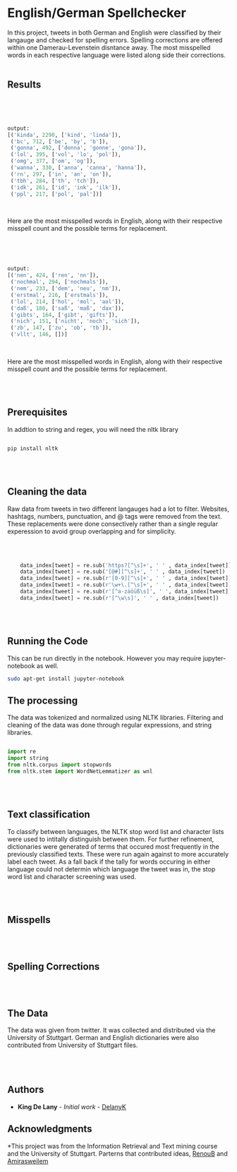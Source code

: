 # English/German Spellchecker

In this project, tweets in both German and English were classified by their langauge and checked for spelling errors. Spelling corrections are offered within one Damerau-Levenstein disntance away. The most misspelled words in each respective language were listed along side their corrections.
<br/>
<br/>

##  Results
<br/>
<br/>

```python

output:
[('kinda', 2290, ['kind', 'linda']),
 ('bc', 712, ['be', 'by', 'b']),
 ('gonna', 492, ['donna', 'gonne', 'gona']),
 ('lol', 395, ['vol', 'lo', 'pol']),
 ('omg', 377, ['om', 'og']),
 ('wanna', 330, ['anna', 'canna', 'hanna']),
 ('rn', 297, ['in', 'an', 'on']),
 ('tbh', 284, ['th', 'tch']),
 ('idk', 261, ['id', 'ink', 'ilk']),
 ('ppl', 217, ['pol', 'pal'])]

```
<br/>

Here are the most misspelled words in English, along with their respective misspell count and the possible terms for replacement.

<br/>
<br/>


```python

output:
[('nen', 424, ['ren', 'nn']),
 ('nochmal', 294, ['nochmals']),
 ('nem', 233, ['dem', 'neu', 'nm']),
 ('erstmal', 216, ['erstmals']),
 ('lol', 214, ['hol', 'mol', 'aol']),
 ('daß', 180, ['saß', 'maß', 'dax']),
 ('gibts', 164, ['gibt', 'gifts']),
 ('nich', 151, ['nicht', 'noch', 'sich']),
 ('zb', 147, ['zu', 'ob', 'tb']),
 ('vllt', 146, [])]

```
<br/>

Here are the most misspelled words in English, along with their respective misspell count and the possible terms for replacement.

<br/>
<br/>


## Prerequisites
In addtion to string and regex, you will need the nltk library

```bash

pip install nltk

```

<br/>
<br/>

## Cleaning the data

Raw data from tweets in two different langauges had a lot to filter. Websites, hashtags, numbers, punctuation, and @ tags were removed from the text. These replacements were done consectively rather than a single regular experession to avoid group overlapping and for simplicity.

<br/>
<br/>

```python
    data_index[tweet] = re.sub('https?[^\s]+', ' ' , data_index[tweet])
    data_index[tweet] = re.sub('[@#][^\s]+', ' ' , data_index[tweet])
    data_index[tweet] = re.sub(r'[0-9][^\s]+', ' ' , data_index[tweet])
    data_index[tweet] = re.sub(r'\w+\.[^\s]+', ' ' , data_index[tweet])
    data_index[tweet] = re.sub(r'[^a-zäöüß\s]', ' ', data_index[tweet])
    data_index[tweet] = re.sub(r'[^\w\s]', ' ' , data_index[tweet])

```

<br/>
<br/>

## Running the Code

This can be run directly in the notebook.
However you may require jupyter-notebook as well.


```bash
sudo apt-get install jupyter-notebook
```


## The processing

The data was tokenized and normalized using NLTK libraries. Filtering and cleaning of the data was done through regular expressions, and string libraries.

```python

import re 
import string
from nltk.corpus import stopwords
from nltk.stem import WordNetLemmatizer as wnl

```
<br/>
<br/>

## Text classification

To classify between languages, the NLTK stop word list and character lists were used to intitally distinguish between them. For further refinement, dictionaries were generated of terms that occured most frequently in the previously classified texts. These were run again against to more accurately label each tweet. As a fall back if the tally for words occuring in either language could not determin which language the tweet was in, the stop word list and character screening was used.


<br/>
<br/>

## Misspells

<br/>
<br/>

## Spelling Corrections

<br/>
<br/>

## The Data

The data was given from twitter. It was collected and distributed via the University of Stuttgart. German and English dictionaries were also contributed from University of Stuttgart files.
<br/>
<br/>
<br/>
<br/>

## Authors


* **King De Lany** - *Initial work* - [DelanyK](https://github.com/DelanyK)



## Acknowledgments

*This project was from the Information Retrieval and Text mining course and the University of Stuttgart. Parterns that contributed ideas, [RenouB](https://github.com/RenouB) and [Amirasweilem](https://github.com/amirasweilem)
